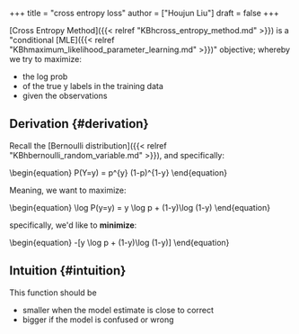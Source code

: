 +++
title = "cross entropy loss"
author = ["Houjun Liu"]
draft = false
+++

[Cross Entropy Method]({{< relref "KBhcross_entropy_method.md" >}}) is a "conditional [MLE]({{< relref "KBhmaximum_likelihood_parameter_learning.md" >}})" objective; whereby we try to maximize:

-   the log prob
-   of the true y labels in the training data
-   given the observations


## Derivation {#derivation}

Recall the [Bernoulli distribution]({{< relref "KBhbernoulli_random_variable.md" >}}), and specifically:

\begin{equation}
P(Y=y) = p^{y} (1-p)^{1-y}
\end{equation}

Meaning, we want to maximize:

\begin{equation}
\log P(y=y) = y \log p + (1-y)\log (1-y)
\end{equation}

specifically, we'd like to **minimize**:

\begin{equation}
-[y \log p + (1-y)\log (1-y)]
\end{equation}


## Intuition {#intuition}

This function should be

-   smaller when the model estimate is close to correct
-   bigger if the model is confused or wrong
